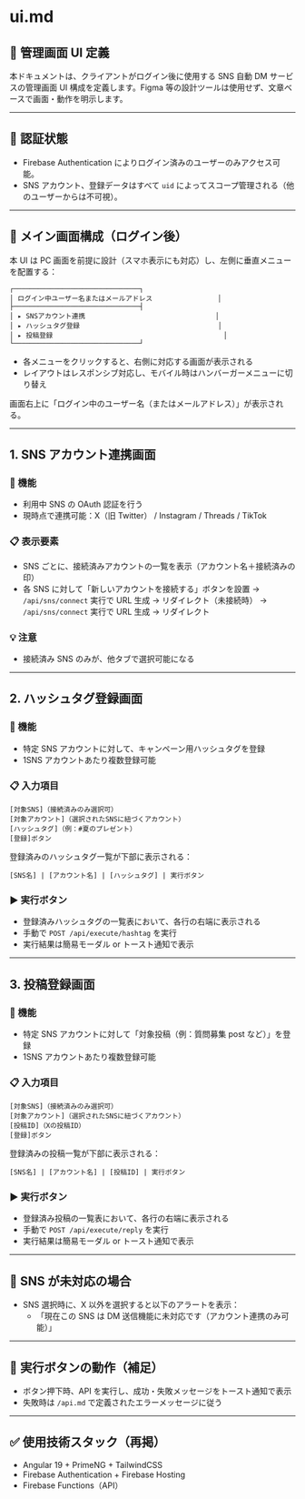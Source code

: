 # ui.md

## 🎯 管理画面 UI 定義

本ドキュメントは、クライアントがログイン後に使用する SNS 自動 DM サービスの管理画面 UI 構成を定義します。Figma 等の設計ツールは使用せず、文章ベースで画面・動作を明示します。

---

## 🔐 認証状態

- Firebase Authentication によりログイン済みのユーザーのみアクセス可能。
- SNS アカウント、登録データはすべて `uid` によってスコープ管理される（他のユーザーからは不可視）。

---

## 🧭 メイン画面構成（ログイン後）

本 UI は PC 画面を前提に設計（スマホ表示にも対応）し、左側に垂直メニューを配置する：

```
┌───────────────────────────────┐
│ ログイン中ユーザー名またはメールアドレス                │
├───────────────────────────────┤
│ ▸ SNSアカウント連携                                │
│ ▸ ハッシュタグ登録                                  │
│ ▸ 投稿登録                                          │
└───────────────────────────────┘
```

- 各メニューをクリックすると、右側に対応する画面が表示される
- レイアウトはレスポンシブ対応し、モバイル時はハンバーガーメニューに切り替え

画面右上に「ログイン中のユーザー名（またはメールアドレス）」が表示される。

---

## 1. SNS アカウント連携画面

### 📌 機能

- 利用中 SNS の OAuth 認証を行う
- 現時点で連携可能：X（旧 Twitter） / Instagram / Threads / TikTok

### 📋 表示要素

- SNS ごとに、接続済みアカウントの一覧を表示（アカウント名＋接続済みの印）
- 各 SNS に対して「新しいアカウントを接続する」ボタンを設置 → `/api/sns/connect` 実行で URL 生成 → リダイレクト（未接続時） → `/api/sns/connect` 実行で URL 生成 → リダイレクト

### 💡 注意

- 接続済み SNS のみが、他タブで選択可能になる

---

## 2. ハッシュタグ登録画面

### 📌 機能

- 特定 SNS アカウントに対して、キャンペーン用ハッシュタグを登録
- 1SNS アカウントあたり複数登録可能

### 📋 入力項目

```
[対象SNS]（接続済みのみ選択可）
[対象アカウント]（選択されたSNSに紐づくアカウント）
[ハッシュタグ]（例：#夏のプレゼント）
[登録]ボタン
```

登録済みのハッシュタグ一覧が下部に表示される：

```
[SNS名] | [アカウント名] | [ハッシュタグ] | 実行ボタン
```

### ▶️ 実行ボタン

- 登録済みハッシュタグの一覧表において、各行の右端に表示される
- 手動で `POST /api/execute/hashtag` を実行
- 実行結果は簡易モーダル or トースト通知で表示

---

## 3. 投稿登録画面

### 📌 機能

- 特定 SNS アカウントに対して「対象投稿（例：質問募集 post など）」を登録
- 1SNS アカウントあたり複数登録可能

### 📋 入力項目

```
[対象SNS]（接続済みのみ選択可）
[対象アカウント]（選択されたSNSに紐づくアカウント）
[投稿ID]（Xの投稿ID）
[登録]ボタン
```

登録済みの投稿一覧が下部に表示される：

```
[SNS名] | [アカウント名] | [投稿ID] | 実行ボタン
```

### ▶️ 実行ボタン

- 登録済み投稿の一覧表において、各行の右端に表示される
- 手動で `POST /api/execute/reply` を実行
- 実行結果は簡易モーダル or トースト通知で表示

---

## 🚫 SNS が未対応の場合

- SNS 選択時に、X 以外を選択すると以下のアラートを表示：
  - 「現在この SNS は DM 送信機能に未対応です（アカウント連携のみ可能）」

---

## 🔄 実行ボタンの動作（補足）

- ボタン押下時、API を実行し、成功・失敗メッセージをトースト通知で表示
- 失敗時は `/api.md` で定義されたエラーメッセージに従う

---

## ✅ 使用技術スタック（再掲）

- Angular 19 + PrimeNG + TailwindCSS
- Firebase Authentication + Firebase Hosting
- Firebase Functions（API）
